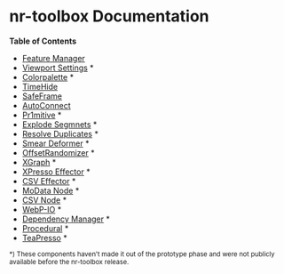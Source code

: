 # nr-toolbox Documentation

__Table of Contents__

* [Feature Manager](feature-manager.md)
* [Viewport Settings](viewport.md) \*
* [Colorpalette](colorpalette.md) \*
* [TimeHide](timehide.md)
* [SafeFrame](safeframe.md)
* [AutoConnect](autoconnect.md)
* [Pr1mitive](pr1mitive/README.md) \*
* [Explode Segmnets](explode-segments.md) \*
* [Resolve Duplicates](resolve-duplicates.md) \*
* [Smear Deformer](smear-deformer.md) \*
* [OffsetRandomizer](offsetrandomizer.md) \*
* [XGraph](xgraph.md) \*
* [XPresso Effector](xpresso-effector.md) \*
* [CSV Effector](csv-effector.md) \*
* [MoData Node](modata-node.md) \*
* [CSV Node](csv-node.md) \*
* [WebP-IO](webp-io.md) \*
* [Dependency Manager](depmanager.md) \*
* [Procedural](procedural.md) \*
* [TeaPresso](teapresso.md) \*

<sup>*) These components haven't made it out of the prototype phase and
were not publicly available before the nr-toolbox release.</sup>
